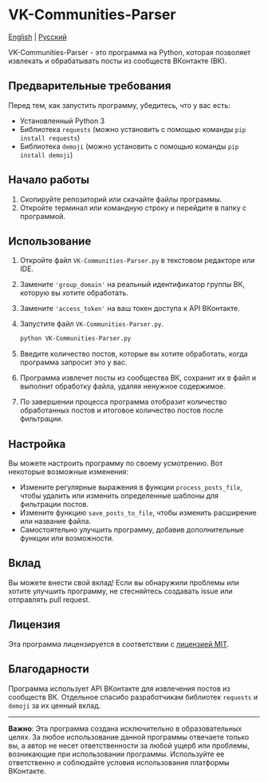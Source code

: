 # VK-Communities-Parser
[English](README.md) | [Русский](README.RU.md)

VK-Communities-Parser - это программа на Python, которая позволяет извлекать и обрабатывать посты из сообществ ВКонтакте (ВК).

## Предварительные требования

Перед тем, как запустить программу, убедитесь, что у вас есть:

- Установленный Python 3
- Библиотека `requests` (можно установить с помощью команды `pip install requests`)
- Библиотека `demoji` (можно установить с помощью команды `pip install demoji`)

## Начало работы

1. Скопируйте репозиторий или скачайте файлы программы.
2. Откройте терминал или командную строку и перейдите в папку с программой.

## Использование

1. Откройте файл `VK-Communities-Parser.py` в текстовом редакторе или IDE.
2. Замените `'group_domain'` на реальный идентификатор группы ВК, которую вы хотите обработать.
3. Замените `'access_token'` на ваш токен доступа к API ВКонтакте.
4. Запустите файл `VK-Communities-Parser.py`.

   ```bash
   python VK-Communities-Parser.py
   ```

5. Введите количество постов, которые вы хотите обработать, когда программа запросит это у вас.
6. Программа извлечет посты из сообщества ВК, сохранит их в файл и выполнит обработку файла, удаляя ненужное содержимое.
7. По завершении процесса программа отобразит количество обработанных постов и итоговое количество постов после фильтрации.

## Настройка

Вы можете настроить программу по своему усмотрению. Вот некоторые возможные изменения:

- Измените регулярные выражения в функции `process_posts_file`, чтобы удалить или изменить определенные шаблоны для фильтрации постов.
- Измените функцию `save_posts_to_file`, чтобы изменить расширение или название файла.
- Самостоятельно улучшить программу, добавив дополнительные функции или возможности.

## Вклад

Вы можете внести свой вклад! Если вы обнаружили проблемы или хотите улучшить программу, не стесняйтесь создавать issue или отправлять pull request.

## Лицензия

Эта программа лицензируется в соответствии с [лицензией MIT](LICENSE).

## Благодарности

Программа использует API ВКонтакте для извлечения постов из сообществ ВК. Отдельное спасибо разработчикам библиотек `requests` и `demoji` за их ценный вклад.

---

**Важно**: Эта программа создана исключительно в образовательных целях. За любое использование данной программы отвечаете только вы, а автор не несет ответственности за любой ущерб или проблемы, возникающие при использовании программы. Используйте ее ответственно и соблюдайте условия использования платформы ВКонтакте.
